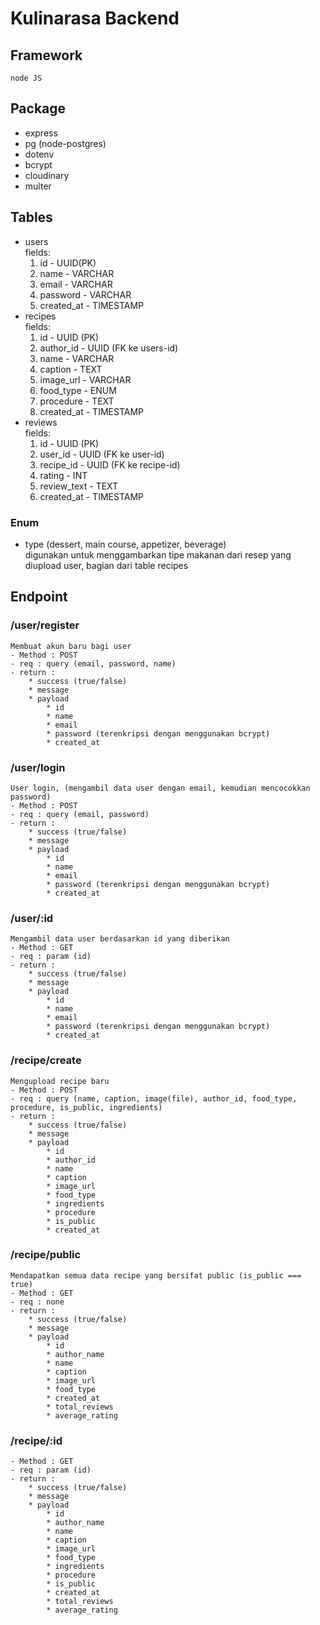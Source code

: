 # Kulinarasa Backend

## Framework
    node JS

## Package
* express
* pg (node-postgres)
* dotenv
* bcrypt
* cloudinary
* multer

## Tables
* users  
    fields:  
    1. id - UUID(PK)
    2. name - VARCHAR
    3. email - VARCHAR
    4. password - VARCHAR
    5. created_at - TIMESTAMP
* recipes  
    fields:  
    1. id - UUID (PK)
    2. author_id - UUID (FK ke users-id)
    3. name - VARCHAR
    4. caption - TEXT
    5. image_url - VARCHAR
    6. food_type - ENUM
    7. procedure - TEXT
    8. created_at - TIMESTAMP
* reviews  
    fields:
    1. id - UUID (PK)
    2. user_id - UUID (FK ke user-id)
    3. recipe_id - UUID (FK ke recipe-id)
    4. rating - INT
    5. review_text - TEXT
    6. created_at - TIMESTAMP

### Enum
* type (dessert, main course, appetizer, beverage)  
    digunakan untuk menggambarkan tipe makanan dari resep yang diupload user, bagian dari table recipes

## Endpoint 
### /user/register  
    Membuat akun baru bagi user  
    - Method : POST
    - req : query (email, password, name)
    - return : 
        * success (true/false)
        * message
        * payload 
            * id
            * name
            * email
            * password (terenkripsi dengan menggunakan bcrypt)
            * created_at
### /user/login  
    User login, (mengambil data user dengan email, kemudian mencocokkan password)  
    - Method : POST 
    - req : query (email, password)
    - return : 
        * success (true/false)
        * message
        * payload 
            * id
            * name
            * email
            * password (terenkripsi dengan menggunakan bcrypt)
            * created_at
### /user/:id
    Mengambil data user berdasarkan id yang diberikan  
    - Method : GET
    - req : param (id)
    - return : 
        * success (true/false)
        * message
        * payload 
            * id
            * name
            * email
            * password (terenkripsi dengan menggunakan bcrypt)
            * created_at
### /recipe/create
    Mengupload recipe baru  
    - Method : POST
    - req : query (name, caption, image(file), author_id, food_type, procedure, is_public, ingredients)
    - return : 
        * success (true/false)
        * message
        * payload 
            * id
            * author_id
            * name
            * caption
            * image_url
            * food_type
            * ingredients
            * procedure
            * is_public
            * created_at
### /recipe/public
    Mendapatkan semua data recipe yang bersifat public (is_public === true)
    - Method : GET
    - req : none
    - return : 
        * success (true/false)
        * message
        * payload 
            * id
            * author_name
            * name
            * caption
            * image_url
            * food_type
            * created_at
            * total_reviews
            * average_rating
### /recipe/:id
    - Method : GET
    - req : param (id)
    - return : 
        * success (true/false)
        * message
        * payload 
            * id
            * author_name
            * name
            * caption
            * image_url
            * food_type
            * ingredients
            * procedure
            * is_public
            * created_at
            * total_reviews
            * average_rating

